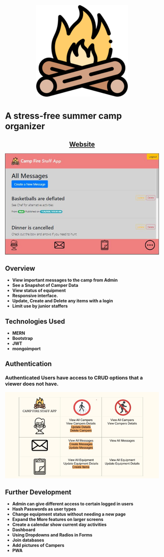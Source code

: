 <h1 align="center">
	<img
		width="300"
		alt="Summer camp app"
		src="./client/public/fire1.png">
</h1>
<h1 align="center>Summer Camp Staff App</h1>

<h3 align="center">
	A stress-free summer camp organizer
</h3>

<h2 align="center">
	<strong>
		<a target="_blank" href="https://summercampstaffapp.herokuapp.com/">Website</a>
	</strong>
</h2>
<p align="center">
	<a href="https://summercampstaffapp.herokuapp.com/" target="_blank"><img src="./client/public/website.JPG" width="550"></a>
</p>

## Overview

- **View important messages to the camp from Admin**
- **See a Snapshot of Camper Data**
- **View status of equipment**
- **Responsive interface.**
- **Update, Create and Delete any items with a login**
- **Limit use by junior staffers**

## Technologies Used

- **MERN**
- **Bootstrap**
- **JWT**
- **mongoimport**

## Authentication

### Authenticated Users have access to CRUD options that a viewer does not have.
<p align="center">
	<img src="./client/public/Website1.jpg" width="550">
</p>

## Further Development

- **Admin can give different access to certain logged in users**
- **Hash Passwords as user types**
- **Change equipment status without needing a new page**
- **Expand the More features on larger screens**
- **Create a calendar show current day activities**
- **Dashboard**
- **Using Dropdowns and Radios in Forms**
- **Join databases**
- **Add pictures of Campers**
- **PWA**

